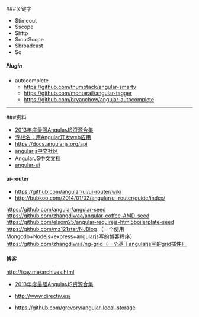 

###关键字

- $timeout
- $scope
- $http
- $rootScope
- $broadcast
- $q


##### Plugin

- autocomplete
	- https://github.com/thumbtack/angular-smarty
	- https://github.com/monterail/angular-tagger
	- https://github.com/bryanchow/angular-autocomplete

----
###资料

- [2013年度最强AngularJS资源合集](http://www.iteye.com/news/28651-AngularJS-Google-resource)
- [专栏名：用Angular开发web应用](http://www.html-js.com/article/column/50)
- https://docs.angularjs.org/api
- [angularjs中文社区](http://www.angularjs.cn/)
- [AngularJS中文文档](http://woxx.sinaapp.com/#dir38)
- [angular-ui](http://angular-ui.github.io/)

#### ui-router

- https://github.com/angular-ui/ui-router/wiki
- http://bubkoo.com/2014/01/02/angular/ui-router/guide/index/


https://github.com/angular/angular-seed
https://github.com/zhangdiwaa/angular-coffee-AMD-seed
https://github.com/elsom25/angular-requirejs-html5boilerplate-seed
https://github.com/mz121star/NJBlog （一个使用 Mongodb+Nodejs+express+angularjs写的博客程序）
https://github.com/zhangdiwaa/ng-grid（一个基于angularjs写的grid插件）




#### 博客
http://isay.me/archives.html

- [ 2013年度最强AngularJS资源合集](http://www.iteye.com/news/28651-AngularJS-Google-resource)

- http://www.directiv.es/
- https://github.com/grevory/angular-local-storage